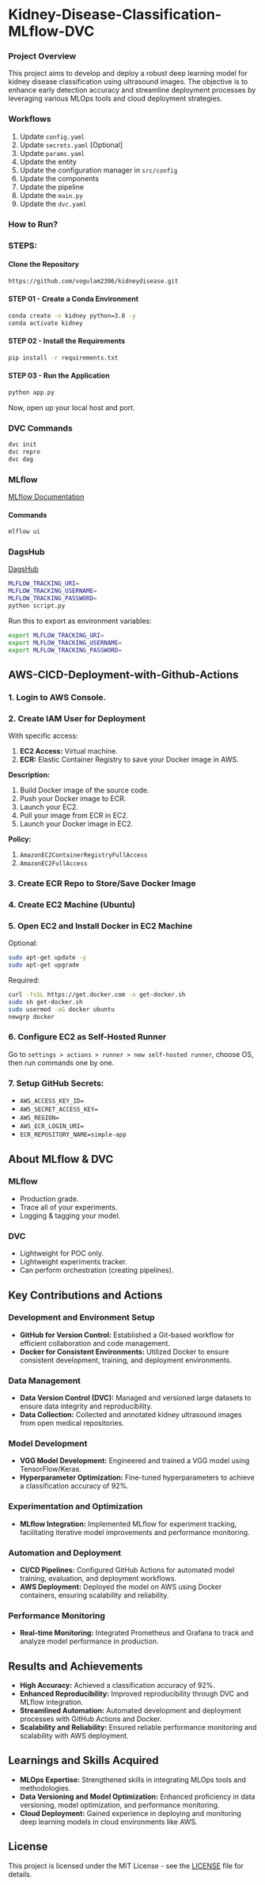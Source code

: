# Kidney-Disease-Classification-MLflow-DVC

### Project Overview
This project aims to develop and deploy a robust deep learning model for kidney disease classification using ultrasound images. The objective is to enhance early detection accuracy and streamline deployment processes by leveraging various MLOps tools and cloud deployment strategies.

### Workflows

1. Update `config.yaml`
2. Update `secrets.yaml` [Optional]
3. Update `params.yaml`
4. Update the entity
5. Update the configuration manager in `src/config`
6. Update the components
7. Update the pipeline
8. Update the `main.py`
9. Update the `dvc.yaml`

### How to Run?

### STEPS:

#### Clone the Repository

```bash
https://github.com/vogulam2306/kidneydisease.git
```

#### STEP 01 - Create a Conda Environment

```bash
conda create -n kidney python=3.8 -y
conda activate kidney
```

#### STEP 02 - Install the Requirements

```bash
pip install -r requirements.txt
```

#### STEP 03 - Run the Application

```bash
python app.py
```

Now, open up your local host and port.

### DVC Commands

```bash
dvc init
dvc repro
dvc dag
```

### MLflow

[MLflow Documentation](https://mlflow.org/docs/latest/index.html)

#### Commands

```bash
mlflow ui
```

### DagsHub

[DagsHub](https://dagshub.com/)

```bash
MLFLOW_TRACKING_URI=
MLFLOW_TRACKING_USERNAME=
MLFLOW_TRACKING_PASSWORD=
python script.py
```

Run this to export as environment variables:

```bash
export MLFLOW_TRACKING_URI=
export MLFLOW_TRACKING_USERNAME=
export MLFLOW_TRACKING_PASSWORD=
```

## AWS-CICD-Deployment-with-Github-Actions

### 1. Login to AWS Console.

### 2. Create IAM User for Deployment

With specific access:

1. **EC2 Access:** Virtual machine.
2. **ECR:** Elastic Container Registry to save your Docker image in AWS.

**Description:**

1. Build Docker image of the source code.
2. Push your Docker image to ECR.
3. Launch your EC2.
4. Pull your image from ECR in EC2.
5. Launch your Docker image in EC2.

**Policy:**

1. `AmazonEC2ContainerRegistryFullAccess`
2. `AmazonEC2FullAccess`

### 3. Create ECR Repo to Store/Save Docker Image

### 4. Create EC2 Machine (Ubuntu)

### 5. Open EC2 and Install Docker in EC2 Machine

Optional:

```bash
sudo apt-get update -y
sudo apt-get upgrade
```

Required:

```bash
curl -fsSL https://get.docker.com -o get-docker.sh
sudo sh get-docker.sh
sudo usermod -aG docker ubuntu
newgrp docker
```

### 6. Configure EC2 as Self-Hosted Runner

Go to `settings > actions > runner > new self-hosted runner`, choose OS, then run commands one by one.

### 7. Setup GitHub Secrets:

- `AWS_ACCESS_KEY_ID=`
- `AWS_SECRET_ACCESS_KEY=`
- `AWS_REGION=`
- `AWS_ECR_LOGIN_URI=`
- `ECR_REPOSITORY_NAME=simple-app`

## About MLflow & DVC

### MLflow

- Production grade.
- Trace all of your experiments.
- Logging & tagging your model.

### DVC

- Lightweight for POC only.
- Lightweight experiments tracker.
- Can perform orchestration (creating pipelines).

## Key Contributions and Actions

### Development and Environment Setup

- **GitHub for Version Control:** Established a Git-based workflow for efficient collaboration and code management.
- **Docker for Consistent Environments:** Utilized Docker to ensure consistent development, training, and deployment environments.

### Data Management

- **Data Version Control (DVC):** Managed and versioned large datasets to ensure data integrity and reproducibility.
- **Data Collection:** Collected and annotated kidney ultrasound images from open medical repositories.

### Model Development

- **VGG Model Development:** Engineered and trained a VGG model using TensorFlow/Keras.
- **Hyperparameter Optimization:** Fine-tuned hyperparameters to achieve a classification accuracy of 92%.

### Experimentation and Optimization

- **MLflow Integration:** Implemented MLflow for experiment tracking, facilitating iterative model improvements and performance monitoring.

### Automation and Deployment

- **CI/CD Pipelines:** Configured GitHub Actions for automated model training, evaluation, and deployment workflows.
- **AWS Deployment:** Deployed the model on AWS using Docker containers, ensuring scalability and reliability.

### Performance Monitoring

- **Real-time Monitoring:** Integrated Prometheus and Grafana to track and analyze model performance in production.

## Results and Achievements

- **High Accuracy:** Achieved a classification accuracy of 92%.
- **Enhanced Reproducibility:** Improved reproducibility through DVC and MLflow integration.
- **Streamlined Automation:** Automated development and deployment processes with GitHub Actions and Docker.
- **Scalability and Reliability:** Ensured reliable performance monitoring and scalability with AWS deployment.

## Learnings and Skills Acquired

- **MLOps Expertise:** Strengthened skills in integrating MLOps tools and methodologies.
- **Data Versioning and Model Optimization:** Enhanced proficiency in data versioning, model optimization, and performance monitoring.
- **Cloud Deployment:** Gained experience in deploying and monitoring deep learning models in cloud environments like AWS.

## License

This project is licensed under the MIT License - see the [LICENSE](LICENSE) file for details.
